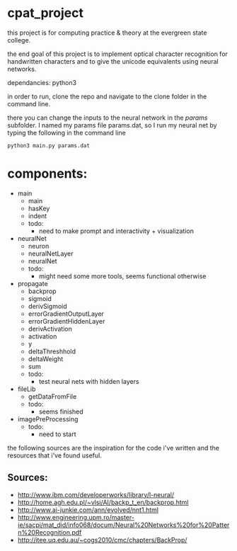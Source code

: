 cpat_project
============

this project is for computing practice & theory at the evergreen state college.

the end goal of this project is to implement optical character recognition for
handwritten characters and to give the unicode equivalents using neural networks.

dependancies: python3

in order to run, clone the repo and navigate to the clone folder in the command line.

there you can change the inputs to the neural network in the *params* subfolder. I named
my params file params.dat, so I run my neural net by typing the following in the command line

```
python3 main.py params.dat
```

components:
============
* main
  * main
  * hasKey
  * indent
  * todo:
     * need to make prompt and interactivity + visualization
* neuralNet
  * neuron
  * neuralNetLayer
  * neuralNet
  * todo:
     * might need some more tools, seems functional otherwise
* propagate
  * backprop
  * sigmoid
  * derivSigmoid
  * errorGradientOutputLayer
  * errorGradientHiddenLayer
  * derivActivation
  * activation
  * y
  * deltaThreshhold
  * deltaWeight
  * sum
  * todo:
     * test neural nets with hidden layers
* fileLib
  * getDataFromFile
  * todo:
     * seems finished
* imagePreProcessing
  * todo:
     * need to start

the following sources are the inspiration for the code
i've written and the resources that i've found useful.

Sources:
--------
   - http://www.ibm.com/developerworks/library/l-neural/
   - http://home.agh.edu.pl/~vlsi/AI/backp_t_en/backprop.html
   - http://www.ai-junkie.com/ann/evolved/nnt1.html
   - http://www.engineering.upm.ro/master-ie/sacpi/mat_did/info068/docum/Neural%20Networks%20for%20Pattern%20Recognition.pdf
   - http://itee.uq.edu.au/~cogs2010/cmc/chapters/BackProp/

